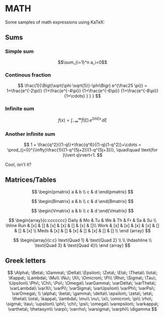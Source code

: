 # MATH

Some samples of math expressions using KaTeX:

## Sums

### Simple sum

$$\sum_{i=1}^n a_i=0$$

### Continous fraction

$$
\frac{1}{\Bigl(\sqrt{\phi \sqrt{5}}-\phi\Bigr) e^{\frac25 \pi}} = 1+\frac{e^{-2\pi}} {1+\frac{e^{-4\pi}} {1+\frac{e^{-6\pi}} {1+\frac{e^{-8\pi}} {1+\cdots} } } }
$$

### Infinite sum

$$ f(x) = \int_{-\infty}^\infty\hat f(\xi)\,e^{2 \pi i \xi x}\,d\xi $$

### Another infinite sum

$$
1 +  \frac{q^2}{(1-q)}+\frac{q^6}{(1-q)(1-q^2)}+\cdots = \prod_{j=0}^{\infty}\frac{1}{(1-q^{5j+2})(1-q^{5j+3})}, \quad\quad \text{for }\lvert q\rvert<1.
$$

Cool, isn't it?

## Matrices/Tables

$$
\begin{pmatrix}
   a & b \\
   c & d
\end{pmatrix}
$$

$$
\begin{Bmatrix}
   a & b \\
   c & d
\end{Bmatrix}
$$

$$
\begin{Vmatrix}
   a & b \\
   c & d
\end{Vmatrix}
$$

$$
\begin{array}{c:ccccccc}
Daily & Mo & Tu & We & Th & Fr & Sa & Su \\ \hline
Run & [x] & [] & [x] & [x] & [] & [x] & []\\
Work & [x] & [x] & [x] & [x] & [] & [] & [x] \\ 
Meds & [x] & [] & [x] & [] & [x] & [] & [] \\
\end {array}
$$

$$
\begin{array}{c:c}
\text{Quad 1} & 
\text{Quad 2} \\ \\ \hdashline \\
\text{Quad 3} & 
\text{Quad 4}\\
\end {array}
$$

## Greek letters

$$
\Alpha\;	\Beta\;	\Gamma\;	\Delta\\
\Epsilon\;	\Zeta\;	\Eta\;	\Theta\\
\Iota\;	\Kappa\;	\Lambda\;	\Mu\\
\Nu\;	\Xi\;	\Omicron\;	\Pi\\
\Rho\;	\Sigma\;	\Tau\;	\Upsilon\\
\Phi\;	\Chi\;	\Psi\;	\Omega\\
\varGamma\;	\varDelta\;	\varTheta\;	\varLambda\\
\varXi\;	\varPi\;	\varSigma\;	\varUpsilon\\
\varPhi\;	\varPsi\;	\varOmega\;	\\
\alpha\;	\beta\;	\gamma\;	\delta\\
\epsilon\;	\zeta\;	\eta\;	\theta\\
\iota\;	\kappa\;	\lambda\;	\mu\\
\nu\;	\xi\;	\omicron\;	\pi\\
\rho\;	\sigma\;	\tau\;	\upsilon\\
\phi\;	\chi\;	\psi\;	\omega\\
\varepsilon\;	\varkappa\;	\vartheta\;	\thetasym\\
\varpi\;	\varrho\;	\varsigma\;	\varphi\\
\digamma
$$
